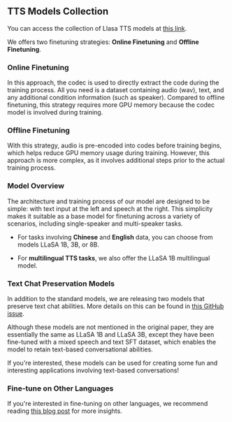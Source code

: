
## TTS Models Collection

You can access the collection of Llasa TTS models at [this link](https://huggingface.co/collections/HKUSTAudio/llasa-679b87dbd06ac556cc0e0f44).

We offers two finetuning strategies: **Online Finetuning** and **Offline Finetuning**.

### **Online Finetuning**
In this approach, the codec is used to directly extract the code during the training process. All you need is a dataset containing audio (wav), text, and any additional condition information (such as speaker). Compared to offline finetuning, this strategy requires more GPU memory because the codec model is involved during training.

### **Offline Finetuning**
With this strategy, audio is pre-encoded into codes before training begins, which helps reduce GPU memory usage during training. However, this approach is more complex, as it involves additional steps prior to the actual training process.

### Model Overview
The architecture and training process of our model are designed to be simple: with text input at the left and speech at the right. This simplicity makes it suitable as a base model for finetuning across a variety of scenarios, including single-speaker and multi-speaker tasks. 

- For tasks involving **Chinese** and **English** data, you can choose from models LLaSA 1B, 3B, or 8B.

- For **multilingual TTS tasks**, we also offer the LLaSA 1B multilingual model.

### Text Chat Preservation Models
In addition to the standard models, we are releasing two models that preserve text chat abilities. More details on this can be found in [this GitHub issue](https://github.com/zhenye234/LLaSA_training/issues/7).

Although these models are not mentioned in the original paper, they are essentially the same as LLaSA 1B and LLaSA 3B, except they have been fine-tuned with a mixed speech and text SFT dataset, which enables the model to retain text-based conversational abilities.

If you're interested, these models can be used for creating some fun and interesting applications involving text-based conversations!

 
### Fine-tune on Other Languages
If you're interested in fine-tuning on other languages, we recommend reading [this blog post](https://huggingface.co/blog/Steveeeeeeen/llasagna) for more insights.
